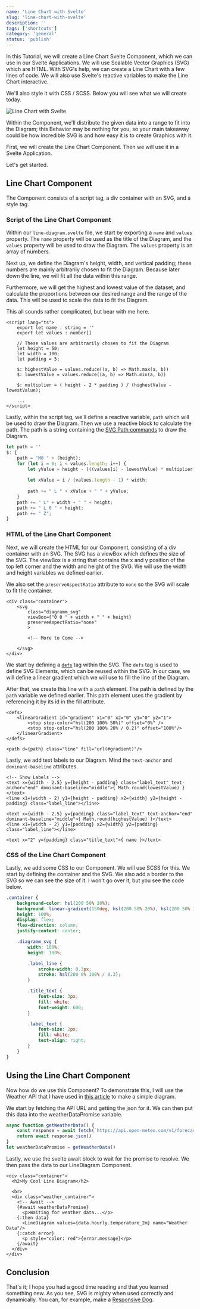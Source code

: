 ```yaml
---
name: 'Line Chart with Svelte'
slug: 'line-chart-with-svelte'
description: ''
tags: ['shortcuts']
category: 'general'
status: 'publish'
---
```


In this Tutorial, we will create a Line Chart Svelte Component, which we can use in our Svelte Applications. We will use Scalable Vector Graphics (SVG) which are HTML. With SVG's help, we can create a Line Chart with a few lines of code. We will also use Svelte's reactive variables to make the Line Chart interactive.

We'll also style it with CSS / SCSS. Below you will see what we will create today.

![Line Chart with Svelte](https://raw.githubusercontent.com/Maximinodotpy/articles/main/040%20-%20Line%20Chart%20with%20Svelte/_blog/line-diagram-screenshot.png)

Within the Component,  we'll distribute the given data into a range to fit into the Diagram; this Behavior may be nothing for you, so your main takeaway could be how incredible SVG is and how easy it is to create Graphics with it.

First, we will create the Line Chart Component. Then we will use it in a Svelte Application.

Let's get started.

<!-- 
- Array(30).fill(1).map(x => Math.random() * 100 + 10)
- Mention Weather App Article
- Mention [Reddit Post with Dog](https://www.reddit.com/r/ProgrammerHumor/comments/13zn0k1/responsive_dog/?utm_source=share&utm_medium=web2x&context=3)
-->

## Line Chart Component

The Component consists of a script tag, a div container with an SVG, and a style tag.

### Script of the Line Chart Component

Within our `line-diagram.svelte` file, we start by exporting a `name` and `values` property. The `name` property will be used as the title of the Diagram, and the `values` property will be used to draw the Diagram. The `values` property is an array of numbers.

Next up, we define the Diagram's height, width, and vertical padding; these numbers are mainly arbitrarily chosen to fit the Diagram. Because later down the line, we will fit all the data within this range. 

Furthermore, we will get the highest and lowest value of the dataset, and calculate the proportions between our desired range and the range of the data. This will be used to scale the data to fit the Diagram.

This all sounds rather complicated, but bear with me here.

```svelte
<script lang="ts">
    export let name : string = ''
    export let values : number[]

    // These values are arbitrarily chosen to fit the Diagram
    let height = 50;
    let width = 100;
    let padding = 5;
    
    $: highestValue = values.reduce((a, b) => Math.max(a, b))
    $: lowestValue = values.reduce((a, b) => Math.min(a, b))

    $: multiplier = ( height - 2 * padding ) / (highestValue - lowestValue);

    ...
</script>
```

Lastly, within the script tag, we'll define a reactive variable, `path` which will be used to draw the Diagram. Then we use a reactive block to calculate the path. The path is a string containing the [SVG Path commands](https://developer.mozilla.org/en-US/docs/Web/SVG/Tutorial/Paths) to draw the Diagram.

```ts
let path = ''
$: {
    path = "M0 " + (height);
    for (let i = 0; i < values.length; i++) {
        let yValue = height - (((values[i] - lowestValue) * multiplier) + padding) ;
        
        let xValue = i / (values.length - 1) * width;
        
        path += " L " + xValue + " " + yValue;
    }
    path += " L" + width + " " + height;
    path += " L 0 " + height;
    path += " Z";
}
```

### HTML of the Line Chart Component

Next, we will create the HTML for our Component, consisting of a div container with an SVG. The SVG has a viewBox which defines the size of the SVG. The viewBox is a string that contains the x and y position of the top left corner and the width and height of the SVG. We will use the width and height variables we defined earlier.

We also set the `preserveAspectRatio` attribute to `none` so the SVG will scale to fit the container.

```svelte
<div class="container">
    <svg 
        class="diagramm_svg"
        viewBox={"0 0 " + width + " " + height}
        preserveAspectRatio="none"
        >
        
        <!-- More to Come -->

    </svg>
</div>
```

We start by defining a [`defs`](https://developer.mozilla.org/en-US/docs/Web/SVG/Element/defs) tag within the SVG. The `defs` tag is used to define SVG Elements, which can be reused within the SVG. In our case, we will define a linear gradient which we will use to fill the line of the Diagram.

After that, we create this line with a `path` element. The path is defined by the `path` variable we defined earlier. This path element uses the gradient by referencing it by its id in the fill attribute.

```svelte
<defs>
    <linearGradient id="gradient" x1="0" x2="0" y1="0" y2="1">
        <stop stop-color="hsl(200 100% 50%)" offset="0%" />
        <stop stop-color="hsl(200 100% 20% / 0.2)" offset="100%"/>
    </linearGradient>
</defs>

<path d={path} class="line" fill="url(#gradient)"/>
```

Lastly, we add text labels to our Diagram. Mind the `text-anchor` and `dominant-baseline` attributes.

```svelte
<!-- Show Labels -->
<text x={width - 2.5} y={height - padding} class="label_text" text-anchor="end" dominant-baseline="middle">{ Math.round(lowestValue) }</text>
<line x1={width - 2} y1={height - padding} x2={width} y2={height - padding} class="label_line"></line>

<text x={width - 2.5} y={padding} class="label_text" text-anchor="end" dominant-baseline="middle">{ Math.round(highestValue) }</text>
<line x1={width - 2} y1={padding} x2={width} y2={padding} class="label_line"></line>

<text x="2" y={padding} class="title_text">{ name }</text>
```

### CSS of the Line Chart Component

Lastly, we add some CSS to our Component. We will use SCSS for this. We start by defining the container and the SVG. We also add a border to the SVG so we can see the size of it. I won't go over it, but you see the code below.

```scss
.container {
    background-color: hsl(200 50% 20%);
    background: linear-gradient(150deg, hsl(200 50% 20%), hsl(200 50% 10%));
    height: 100%;
    display: flex;
    flex-direction: column;
    justify-content: center;

    .diagramm_svg {
        width: 100%;
        height: 100%;

        .label_line {
            stroke-width: 0.3px;
            stroke: hsl(200 0% 100% / 0.3);
        }

        .title_text {
            font-size: 3px;
            fill: white;
            font-weight: 600;
        }

        .label_text {
            font-size: 2px;
            fill: white;
            text-align: right;
        }
    }
}
```

## Using the Line Chart Component

Now how do we use this Component? To demonstrate this, I will use the Weather API that I have used in [this article](https://maximmaeder.com/weather-app-with-html-sass-and-javascript/) to make a simple diagram.

We start by fetching the API URL and getting the json for it. We can then put this data into the weatherDataPromise variable.

```js
async function getWeatherData() {
    const response = await fetch(`https://api.open-meteo.com/v1/forecast?latitude=52.52&longitude=13.41&hourly=temperature_2m`)
    return await response.json()
}
let weatherDataPromise = getWeatherData()
```

Lastly, we use the svelte await block to wait for the promise to resolve. We then pass the data to our LineDiagram Component.

```svelte
<div class="container">
  <h2>My Cool Line Diagram</h2>

  <br> 
  <div class="weather_container">
    <!-- Await -->
    {#await weatherDataPromise}
      <p>Waiting for weather data...</p>
    {:then data}
      <LineDiagram values={data.hourly.temperature_2m} name="Weather Data"/>
    {:catch error}
      <p style="color: red">{error.message}</p>
    {/await}
  </div>
</div>
```

## Conclusion

That's it; I hope you had a good time reading and that you learned something new. As you see, SVG is mighty when used correctly and dynamically. You can, for example, make a [Responsive Dog](https://www.reddit.com/r/ProgrammerHumor/comments/13zn0k1/responsive_dog/?utm_source=share&utm_medium=web2x&context=3).